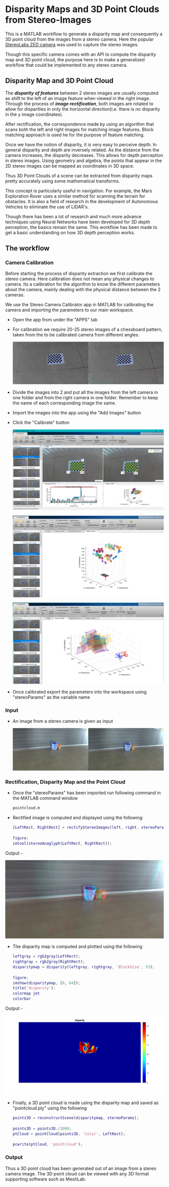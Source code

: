 # Disparity Maps and 3D Point Clouds from Stereo-Images

This is a MATLAB workflow to generate a disparity map and consequently a 3D point cloud from the images from a stereo camera. Here the popular [StereoLabs ZED camera](https://www.stereolabs.com/zed/) was used to capture the stereo images.

Though this specific camera comes with an API to compute the disparity map and 3D point cloud, the purpose here is to make a generalized workflow that could be implemented to any stereo camera.

## Disparity Map and 3D Point Cloud

The **_disparity of features_** between 2 stereo images are usually computed as shift to the left of an image feature when viewed in the right image. Through the process of **_image rectification_**, both images are rotated to allow for disparities in only the horizontal direction(i.e. there is no disparity in the y image coordinates).

After rectification, the correspondence made by using an algorithm that scans both the left and right images for matching image features. Block matching approach is used he for the purpose of feature matching.

Once we have the notion of disparity, it is very easy to perceive depth. In general disparity and depth are inversely related. As the distance from the camera increases, the disparity decreases. This allows for depth perception in stereo images. Using geometry and algebra, the points that appear in the 2D stereo images can be mapped as coordinates in 3D space.

Thus 3D Point Clouds of a scene can be extracted from disparity maps pretty accurately using some mathematical transforms.

This concept is particularly useful in navigation. For example, the Mars Exploration Rover uses a similar method for scanning the terrain for obstacles. It is also a field of research in the development of Autonomous Vehicles to eliminate the use of LIDAR's.

Though there has been a lot of research and much more advance techniques using Neural Networks have been developed for 3D depth perception, the basics remain the same. This workflow has been made to get a basic understanding on how 3D depth perception works.

## The workflow
### Camera Calibration
Before starting the process of disparity extraction we first calibrate the stereo camera.
Here calibration does not mean any physical changes to camera. Its a calibration for the algorithm to know the different parameters about the camera, mainly dealing with the physical distance between the 2 cameras.

We use the Stereo Camera Calibrator app in MATLAB for calibrating the camera and importing the parameters to our main workspace.

* Open the app from under the "APPS" tab
* For calibration we require 20-25 stereo images of a chessboard pattern, taken from the to be calibrated camera from different angles.

  ![](images/calibrate24.jpg)
* Divide the images into 2 and put all the images from the left camera in one folder and from the right camera in one folder. Remember to keep the name of each corresponding image the same.
* Import the images into the app using the "Add Images" button
* Click the "Calibrate" button

  ![](images/callibration1.png)

  ![](images/callibration2.png)

  ![](images/callibration3.png)
* Once calibrated export the parameters into the workspace using "stereoParams" as the variable name

### Input
* An image from a stereo camera is given as input

  ![](images/depthsense12.jpg)

### Rectification, Disparity Map and the Point Cloud
* Once the "stereoParams" has been imported run following command in the MATLAB command window

  ```bash
  pointcloud.m
  ```
* Rectified image is computed and displayed using the following

  ```matlab
  [LeftRect, RightRect] = rectifyStereoImages(left, right, stereoParams, 'OutputView', 'valid');

  figure;
  imtool(stereoAnaglyph(LeftRect, RightRect));
  ```
Output -

  ![](images/image1.jpg)
* The disparity map is computed and plotted using the following

  ```matlab
  leftgray = rgb2gray(LeftRect);
  rightgray = rgb2gray(RightRect);
  disparitymap = disparity(leftgray, rightgray, 'BlockSize', 53);

  figure;
  imshow(disparitymap, [0, 64]);
  title('disparity');
  colormap jet
  colorbar
  ```
Output -

  ![](images/image2.png)
* Finally, a 3D point cloud is made using the disparity map and saved as "pointcloud.ply" using the following

  ```matlab
  points3D = reconstructScene(disparitymap, stereoParams);

  points3D = points3D./1000;
  ptCloud = pointCloud(points3D, 'Color', LeftRect);

  pcwrite(ptCloud, 'pointcloud');
  ```
### Output

Thus a 3D point cloud has been generated out of an image from a stereo camera image. The 3D point cloud can be viewed with any 3D format supporting software such as MeshLab.
